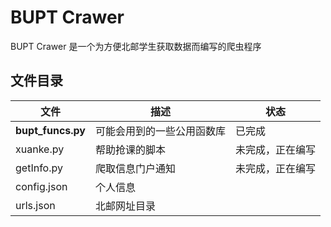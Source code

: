 # BUPT Crawer

BUPT Crawer 是一个为方便北邮学生获取数据而编写的爬虫程序

## 文件目录
|    文件    |    描述    |    状态    |
|---------------|---------------|---------------|
|  **bupt_funcs.py**  |  可能会用到的一些公用函数库  |  已完成  |
|  xuanke.py  |  帮助抢课的脚本  |  未完成，正在编写  |
|  getInfo.py  |  爬取信息门户通知  |  未完成，正在编写  |
|  config.json  |  个人信息  |
|  urls.json  |  北邮网址目录  |
